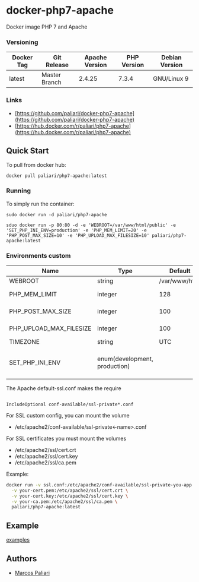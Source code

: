 # docker-php7-apache
Docker image PHP 7 and Apache


### Versioning
| Docker Tag | Git Release | Apache Version | PHP Version | Debian Version |
|-----|-------|-----|--------|--------|
| latest | Master Branch | 2.4.25 | 7.3.4 | GNU/Linux 9 |

### Links
- [https://github.com/paliari/docker-php7-apache](https://github.com/paliari/docker-php7-apache)
- [https://hub.docker.com/r/paliari/php7-apache](https://hub.docker.com/r/paliari/php7-apache)

## Quick Start
To pull from docker hub:
```
docker pull paliari/php7-apache:latest
```
### Running
To simply run the container:
```
sudo docker run -d paliari/php7-apache

sduo docker run -p 80:80 -d -e 'WEBROOT=/var/www/html/public' -e 'SET_PHP_INI_ENV=production' -e 'PHP_MEM_LIMIT=20' -e 'PHP_POST_MAX_SIZE=10' -e 'PHP_UPLOAD_MAX_FILESIZE=10' paliari/php7-apache:latest
```

### Environments custom
| Name | Type | Default | Info | 
|-----|-----|-----|-----|
| WEBROOT | string | /var/www/html | Set custom webroot |
| PHP_MEM_LIMIT | integer | 128 | Define PHP memory limit in MB |
| PHP_POST_MAX_SIZE | integer | 100 | Define PHP post max size in MB |
| PHP_UPLOAD_MAX_FILESIZE | integer | 100 | Define PHP upload max filesize in MB |
| TIMEZONE | string | UTC | Set custom timezone |
| SET_PHP_INI_ENV | enum(development, production) | | If defined, create /usr/local/etc/php/php.ini (recommended in production) |

The Apache default-ssl.conf makes the require 
```apacheconfig

IncludeOptional conf-available/ssl-private*.conf

```

For SSL custom config, you can mount the volume 

- /etc/apache2/conf-available/ssl-private<-name>.conf


For SSL certificates you must mount the volumes
- /etc/apache2/ssl/cert.crt
- /etc/apache2/ssl/cert.key
- /etc/apache2/ssl/ca.pem

Example:
```bash
docker run -v ssl.conf:/etc/apache2/conf-available/ssl-private-you-app.conf \
  -v your-cert.pem:/etc/apache2/ssl/cert.crt \
  -v your-cert.key:/etc/apache2/ssl/cert.key \
  -v your-ca.pem:/etc/apache2/ssl/ca.pem \
  paliari/php7-apache:latest

```

## Example

[examples](examples)


Authors
-------

-	[Marcos Paliari](http://paliari.com.br)
